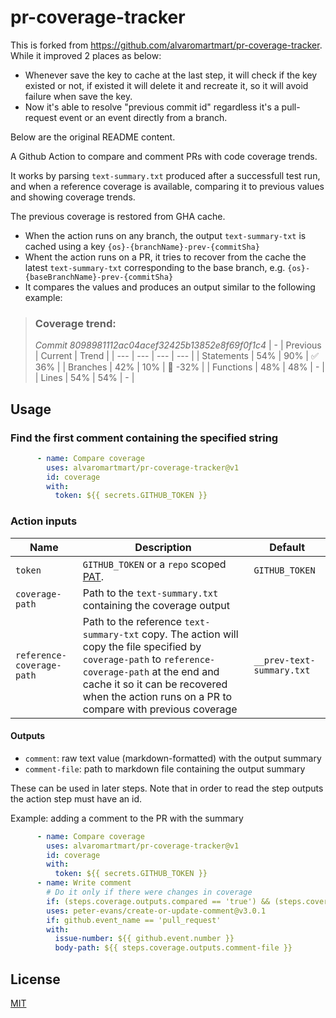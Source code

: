 # pr-coverage-tracker

This is forked from https://github.com/alvaromartmart/pr-coverage-tracker. While it improved 2 places as below:

* Whenever save the key to cache at the last step, it will check if the key existed or not, if existed it will delete it and recreate it, so it will avoid failure when save the key.
* Now it's able to resolve "previous commit id" regardless it's a pull-request event or an event directly from a branch.

Below are the original README content.

A Github Action to compare and comment PRs with code coverage trends.

It works by parsing `text-summary.txt` produced after a successfull test run, and when a reference coverage is available, comparing it to previous values and showing coverage trends.

The previous coverage is restored from GHA cache.

* When the action runs on any branch, the output `text-summary-txt` is cached using a key `{os}-{branchName}-prev-{commitSha}`
* Whent the action runs on a PR, it tries to recover from the cache the latest `text-summary-txt` corresponding to the base branch, e.g. `{os}-{baseBranchName}-prev-{commitSha}`
* It compares the values and produces an output similar to the following example:

> ### Coverage trend:
> _Commit 8098981112ac04acef32425b13852e8f69f0f1c4_
> | - | Previous | Current | Trend |
> | --- | --- | --- | --- |
> | Statements | 54% | 90% | ✅ 36% |
> | Branches | 42% | 10% | 🔻 -32% |
> | Functions | 48% | 48% | - | 
> | Lines | 54% | 54% | - |

## Usage

### Find the first comment containing the specified string

```yml
      - name: Compare coverage
        uses: alvaromartmart/pr-coverage-tracker@v1
        id: coverage
        with:
          token: ${{ secrets.GITHUB_TOKEN }}

```

### Action inputs

| Name | Description | Default |
| --- | --- | --- |
| `token` | `GITHUB_TOKEN` or a `repo` scoped [PAT](https://docs.github.com/en/github/authenticating-to-github/creating-a-personal-access-token). | `GITHUB_TOKEN` |
| `coverage-path` | Path to the `text-summary.txt` containing the coverage output |
| `reference-coverage-path` | Path to the reference `text-summary-txt` copy. The action will copy the file specified by `coverage-path` to `reference-coverage-path` at the end and cache it so it can be recovered when the action runs on a PR to compare with previous coverage | `__prev-text-summary.txt` |

#### Outputs

* `comment`: raw text value (markdown-formatted) with the output summary
* `comment-file`: path to markdown file containing the output summary
 
These can be used in later steps.
Note that in order to read the step outputs the action step must have an id.

Example: adding a comment to the PR with the summary

```yml
      - name: Compare coverage
        uses: alvaromartmart/pr-coverage-tracker@v1
        id: coverage
        with:
          token: ${{ secrets.GITHUB_TOKEN }}
      - name: Write comment
        # Do it only if there were changes in coverage
        if: (steps.coverage.outputs.compared == 'true') && (steps.coverage.outputs.has-changed == 'true')
        uses: peter-evans/create-or-update-comment@v3.0.1
        if: github.event_name == 'pull_request'
        with:
          issue-number: ${{ github.event.number }}
          body-path: ${{ steps.coverage.outputs.comment-file }}
```

## License

[MIT](LICENSE)